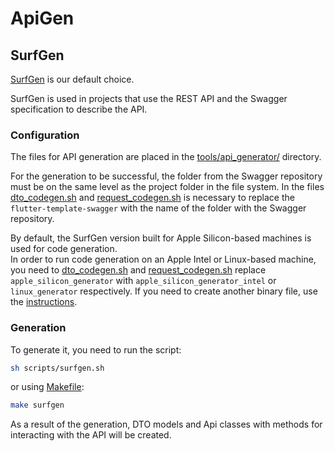 # ApiGen

## SurfGen

[SurfGen](https://github.com/surfstudio/SurfGen) is our default choice.

SurfGen is used in projects that use the REST API and the Swagger specification to describe the API.


### Configuration

The files for API generation are placed in the [tools/api_generator/](tools/api_generator/) directory.

For the generation to be successful, the folder from the Swagger repository must be on the same level as the project folder in the file system. In the files [dto_codegen.sh](tools/api_generator/dto_codegen.sh) and [request_codegen.sh](tools/api_generator/request_codegen.sh) is necessary to replace the `flutter-template-swagger` with the name of the folder with the Swagger repository.

By default, the SurfGen version built for Apple Silicon-based machines is used for code generation.  
In order to run code generation on an Apple Intel or Linux-based machine, you need to [dto_codegen.sh](tools/api_generator/dto_codegen.sh) and [request_codegen.sh](tools/api_generator/request_codegen.sh) replace `apple_silicon_generator` with `apple_silicon_generator_intel` or `linux_generator` respectively.
If you need to create another binary file, use the [instructions](https://github.com/surfstudio/SurfGen#installation).


### Generation

To generate it, you need to run the script:
```sh  
sh scripts/surfgen.sh
```  
or using [Makefile](Makefile):  
```sh  
make surfgen
```  

As a result of the generation, DTO models and Api classes with methods for interacting with the API will be created.








